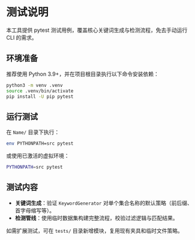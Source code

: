 # 测试说明

本工具提供 pytest 测试用例，覆盖核心关键词生成与检测流程，免去手动运行 CLI 的需求。

## 环境准备

推荐使用 Python 3.9+，并在项目根目录执行以下命令安装依赖：

```bash
python3 -m venv .venv
source .venv/bin/activate
pip install -U pip pytest
```

## 运行测试

在 `Name/` 目录下执行：

```bash
env PYTHONPATH=src pytest
```

或使用已激活的虚拟环境：

```bash
PYTHONPATH=src pytest
```

## 测试内容

- **关键词生成**：验证 `KeywordGenerator` 对单个集合名称的默认策略（前后缀、首字母缩写等）。
- **检测管线**：使用临时数据集构建完整流程，校验过滤逻辑与匹配结果。

如需扩展测试，可在 `tests/` 目录新增模块，复用现有夹具和临时文件策略。
